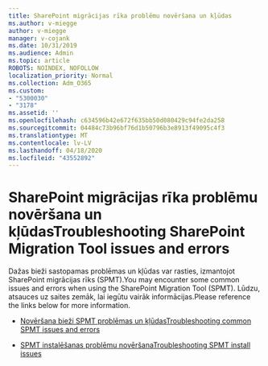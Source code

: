 ```yaml
---
title: SharePoint migrācijas rīka problēmu novēršana un kļūdas
ms.author: v-miegge
author: v-miegge
manager: v-cojank
ms.date: 10/31/2019
ms.audience: Admin
ms.topic: article
ROBOTS: NOINDEX, NOFOLLOW
localization_priority: Normal
ms.collection: Adm_O365
ms.custom:
- "5300030"
- "3178"
ms.assetid: ''
ms.openlocfilehash: c634596b42e672f635bb50d080429c94fe2da258
ms.sourcegitcommit: 04484c73b96bf76d1b50796b3e8913f49095c4f3
ms.translationtype: MT
ms.contentlocale: lv-LV
ms.lasthandoff: 04/18/2020
ms.locfileid: "43552892"
---
```

# <a name="troubleshooting-sharepoint-migration-tool-issues-and-errors"></a><span data-ttu-id="d6f54-102">SharePoint migrācijas rīka problēmu novēršana un kļūdas</span><span class="sxs-lookup"><span data-stu-id="d6f54-102">Troubleshooting SharePoint Migration Tool issues and errors</span></span>

<span data-ttu-id="d6f54-103">Dažas bieži sastopamas problēmas un kļūdas var rasties, izmantojot SharePoint migrācijas rīks (SPMT).</span><span class="sxs-lookup"><span data-stu-id="d6f54-103">You may encounter some common issues and errors when using the SharePoint Migration Tool (SPMT).</span></span> <span data-ttu-id="d6f54-104">Lūdzu, atsauces uz saites zemāk, lai iegūtu vairāk informācijas.</span><span class="sxs-lookup"><span data-stu-id="d6f54-104">Please reference the links below for more information.</span></span>

- [<span data-ttu-id="d6f54-105">Novēršana bieži SPMT problēmas un kļūdas</span><span class="sxs-lookup"><span data-stu-id="d6f54-105">Troubleshooting common SPMT issues and errors</span></span>](https://docs.microsoft.com/sharepointmigration/troubleshooting-common-spmt-issues)

- [<span data-ttu-id="d6f54-106">SPMT instalēšanas problēmu novēršana</span><span class="sxs-lookup"><span data-stu-id="d6f54-106">Troubleshooting SPMT install issues</span></span>](https://docs.microsoft.com/sharepointmigration/spmt-install-issues)
